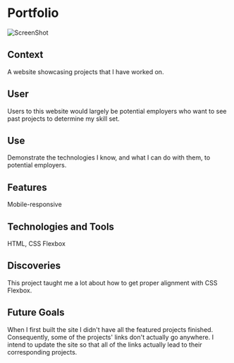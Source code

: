 # Portfolio

![ScreenShot](https://raw.github.com/michaelmalamud/portfolio2/main/images/page-screenshot.jpg)

## Context 
A website showcasing projects that I have worked on. 

## User
Users to this website would largely be potential employers who want to see past projects to determine my skill set. 

## Use
Demonstrate the technologies I know, and what I can do with them, to potential employers. 

## Features
Mobile-responsive

## Technologies and Tools
HTML, CSS Flexbox

## Discoveries 
This project taught me a lot about how to get proper alignment with CSS Flexbox. 

## Future Goals
When I first built the site I didn't have all the featured projects finished. Consequently, some of the projects' links don't actually go anywhere. I intend to update the site so that all of the links actually lead to their corresponding projects. 
